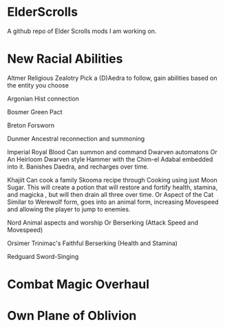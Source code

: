 # ElderScrolls
A github repo of Elder Scrolls mods I am working on.

# New Racial Abilities
Altmer
Religious Zealotry
Pick a (D)Aedra to follow, gain abilities based on the entity you choose

Argonian
Hist connection

Bosmer
Green Pact

Breton
Forsworn

Dunmer
Ancestral reconnection and summoning
 
Imperial
Royal Blood
Can summon and command Dwarven automatons
  Or
An Heirloom
Dwarven style Hammer with the Chim-el Adabal embedded into it. Banishes Daedra, and recharges over time.

Khajiit
Can cook a family Skooma recipe through Cooking using just Moon Sugar. This will create a potion that will restore and fortify health, stamina, and magicka , but will then drain all three over time.
  Or
Aspect of the Cat
Similar to Werewolf form, goes into an animal form, increasing Movespeed and allowing the player to jump to enemies.

Nord
Animal aspects and worship
  Or
Berserking (Attack Speed and Movespeed)

Orsimer
Trinimac's Faithful
Berserking (Health and Stamina)

Redguard
Sword-Singing
 
 # Combat Magic Overhaul
 
 # Own Plane of Oblivion
 
 
